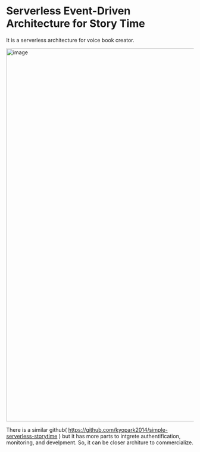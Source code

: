 # Serverless Event-Driven Architecture for Story Time
It is a serverless architecture for voice book creator.

<img width="1002" alt="image" src="https://user-images.githubusercontent.com/52392004/154867592-6eb4ae6a-22d1-4ccf-b3d0-7bfe2c6bb606.png">

There is a similar github( https://github.com/kyopark2014/simple-serverless-storytime ) but it has more parts to intgrete authentification, monitoring, and develpment. So, it can be closer architure to commercialize.

